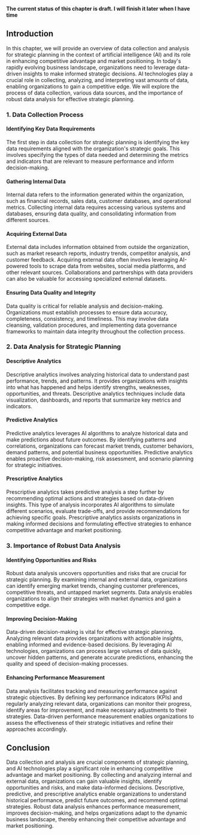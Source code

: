 **The current status of this chapter is draft. I will finish it later when I have time**

Introduction
------------

In this chapter, we will provide an overview of data collection and analysis for strategic planning in the context of artificial intelligence (AI) and its role in enhancing competitive advantage and market positioning. In today's rapidly evolving business landscape, organizations need to leverage data-driven insights to make informed strategic decisions. AI technologies play a crucial role in collecting, analyzing, and interpreting vast amounts of data, enabling organizations to gain a competitive edge. We will explore the process of data collection, various data sources, and the importance of robust data analysis for effective strategic planning.

### 1. Data Collection Process

#### Identifying Key Data Requirements

The first step in data collection for strategic planning is identifying the key data requirements aligned with the organization's strategic goals. This involves specifying the types of data needed and determining the metrics and indicators that are relevant to measure performance and inform decision-making.

#### Gathering Internal Data

Internal data refers to the information generated within the organization, such as financial records, sales data, customer databases, and operational metrics. Collecting internal data requires accessing various systems and databases, ensuring data quality, and consolidating information from different sources.

#### Acquiring External Data

External data includes information obtained from outside the organization, such as market research reports, industry trends, competitor analysis, and customer feedback. Acquiring external data often involves leveraging AI-powered tools to scrape data from websites, social media platforms, and other relevant sources. Collaborations and partnerships with data providers can also be valuable for accessing specialized external datasets.

#### Ensuring Data Quality and Integrity

Data quality is critical for reliable analysis and decision-making. Organizations must establish processes to ensure data accuracy, completeness, consistency, and timeliness. This may involve data cleansing, validation procedures, and implementing data governance frameworks to maintain data integrity throughout the collection process.

### 2. Data Analysis for Strategic Planning

#### Descriptive Analytics

Descriptive analytics involves analyzing historical data to understand past performance, trends, and patterns. It provides organizations with insights into what has happened and helps identify strengths, weaknesses, opportunities, and threats. Descriptive analytics techniques include data visualization, dashboards, and reports that summarize key metrics and indicators.

#### Predictive Analytics

Predictive analytics leverages AI algorithms to analyze historical data and make predictions about future outcomes. By identifying patterns and correlations, organizations can forecast market trends, customer behaviors, demand patterns, and potential business opportunities. Predictive analytics enables proactive decision-making, risk assessment, and scenario planning for strategic initiatives.

#### Prescriptive Analytics

Prescriptive analytics takes predictive analysis a step further by recommending optimal actions and strategies based on data-driven insights. This type of analysis incorporates AI algorithms to simulate different scenarios, evaluate trade-offs, and provide recommendations for achieving specific goals. Prescriptive analytics assists organizations in making informed decisions and formulating effective strategies to enhance competitive advantage and market positioning.

### 3. Importance of Robust Data Analysis

#### Identifying Opportunities and Risks

Robust data analysis uncovers opportunities and risks that are crucial for strategic planning. By examining internal and external data, organizations can identify emerging market trends, changing customer preferences, competitive threats, and untapped market segments. Data analysis enables organizations to align their strategies with market dynamics and gain a competitive edge.

#### Improving Decision-Making

Data-driven decision-making is vital for effective strategic planning. Analyzing relevant data provides organizations with actionable insights, enabling informed and evidence-based decisions. By leveraging AI technologies, organizations can process large volumes of data quickly, uncover hidden patterns, and generate accurate predictions, enhancing the quality and speed of decision-making processes.

#### Enhancing Performance Measurement

Data analysis facilitates tracking and measuring performance against strategic objectives. By defining key performance indicators (KPIs) and regularly analyzing relevant data, organizations can monitor their progress, identify areas for improvement, and make necessary adjustments to their strategies. Data-driven performance measurement enables organizations to assess the effectiveness of their strategic initiatives and refine their approaches accordingly.

Conclusion
----------

Data collection and analysis are crucial components of strategic planning, and AI technologies play a significant role in enhancing competitive advantage and market positioning. By collecting and analyzing internal and external data, organizations can gain valuable insights, identify opportunities and risks, and make data-informed decisions. Descriptive, predictive, and prescriptive analytics enable organizations to understand historical performance, predict future outcomes, and recommend optimal strategies. Robust data analysis enhances performance measurement, improves decision-making, and helps organizations adapt to the dynamic business landscape, thereby enhancing their competitive advantage and market positioning.
